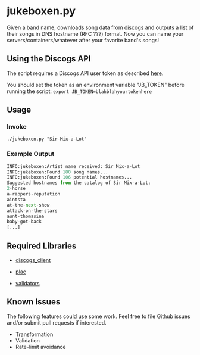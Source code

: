 # jukeboxen.py

Given a band name, downloads song data from [discogs](https://www.discogs.com) and
outputs a list of their songs in DNS hostname (RFC ???) format.
Now you can name your servers/containers/whatever after your favorite band's
songs!

## Using the Discogs API

The script requires a Discogs API user token as described [here](https://www.discogs.com/developers/#page:authentication).

You should set the token as an environment variable "JB_TOKEN" before running the script:
`export JB_TOKEN=blahblahyourtokenhere`

## Usage

### Invoke

`./jukeboxen.py "Sir-Mix-a-Lot"`

### Example Output
```./jukeboxen.py "Sir Mix-a-Lot"
INFO:jukeboxen:Artist name received: Sir Mix-a-Lot
INFO:jukeboxen:Found 180 song names...
INFO:jukeboxen:Found 106 potential hostnames...
Suggested hostnames from the catalog of Sir Mix-a-Lot:
2-horse
a-rappers-reputation
aintsta
at-the-next-show
attack-on-the-stars
aunt-thomasina
baby-got-back
[...]
```

## Required Libraries

- [discogs_client](https://github.com/joalla/discogs_client)

- [plac](https://github.com/ialbert/plac)

- [validators](https://github.com/python-validators/validators)

## Known Issues

The following features could use some work. Feel free to file Github issues
and/or submit pull requests if interested.

- Transformation
- Validation
- Rate-limit avoidance

